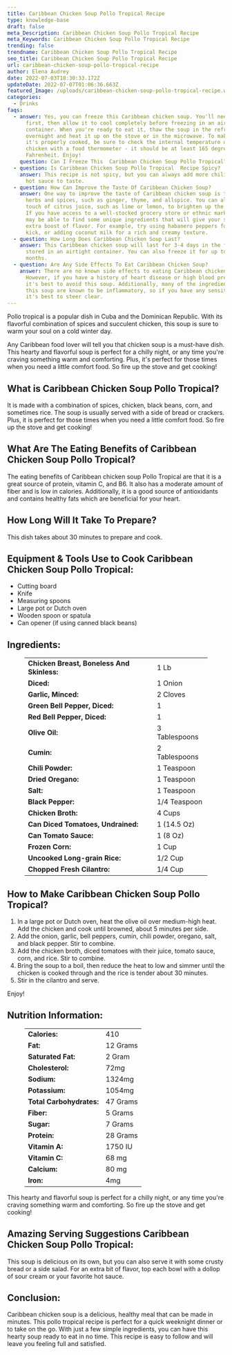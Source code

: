 ```yaml
---
title: Caribbean Chicken Soup Pollo Tropical Recipe
type: knowledge-base
draft: false
meta_Description: Caribbean Chicken Soup Pollo Tropical Recipe
meta_Keywords: Caribbean Chicken Soup Pollo Tropical Recipe
trending: false
trendname: Caribbean Chicken Soup Pollo Tropical Recipe
seo_title: Caribbean Chicken Soup Pollo Tropical Recipe
url: caribbean-chicken-soup-pollo-tropical-recipe
author: Elena Audrey
date: 2022-07-03T18:30:33.172Z
updateDate: 2022-07-07T01:06:36.663Z
featured_Image: /uploads/caribbean-chicken-soup-pollo-tropical-recipe.webp
categories:
  - Drinks
faqs:
  - answer: Yes, you can freeze this Caribbean chicken soup. You'll need to cook it
      first, then allow it to cool completely before freezing in an airtight
      container. When you're ready to eat it, thaw the soup in the refrigerator
      overnight and heat it up on the stove or in the microwave. To make sure
      it's properly cooked, be sure to check the internal temperature of the
      chicken with a food thermometer - it should be at least 165 degrees
      Fahrenheit. Enjoy!
    question: Can I Freeze This  Caribbean Chicken Soup Pollo Tropical?
  - question: Is Caribbean Chicken Soup Pollo Tropical  Recipe Spicy?
    answer: This recipe is not spicy, but you can always add more chili powder or
      hot sauce to taste.
  - question: How Can Improve the Taste Of Caribbean Chicken Soup?
    answer: One way to improve the taste of Caribbean chicken soup is to use fresh
      herbs and spices, such as ginger, thyme, and allspice. You can also add a
      touch of citrus juice, such as lime or lemon, to brighten up the flavor.
      If you have access to a well-stocked grocery store or ethnic market, you
      may be able to find some unique ingredients that will give your soup an
      extra boost of flavor. For example, try using habanero peppers for a spicy
      kick, or adding coconut milk for a rich and creamy texture.
  - question: How Long Does Caribbean Chicken Soup Last?
    answer: This Caribbean chicken soup will last for 3-4 days in the fridge when
      stored in an airtight container. You can also freeze it for up to 2
      months.
  - question: Are Any Side Effects To Eat Caribbean Chicken Soup?
    answer: There are no known side effects to eating Caribbean chicken soup.
      However, if you have a history of heart disease or high blood pressure,
      it's best to avoid this soup. Additionally, many of the ingredients in
      this soup are known to be inflammatory, so if you have any sensitivities,
      it's best to steer clear.
---
```

Pollo tropical is a popular dish in Cuba and the Dominican Republic. With its flavorful combination of spices and succulent chicken, this soup is sure to warm your soul on a cold winter day.

Any Caribbean food lover will tell you that chicken soup is a must-have dish. This hearty and flavorful soup is perfect for a chilly night, or any time you're craving something warm and comforting. Plus, it's perfect for those times when you need a little comfort food. So fire up the stove and get cooking!

## What is Caribbean Chicken Soup Pollo Tropical?

It is made with a combination of spices, chicken, black beans, corn, and sometimes rice. The soup is usually served with a side of bread or crackers. Plus, it is perfect for those times when you need a little comfort food. So fire up the stove and get cooking!

## **What Are The  Eating Benefits of Caribbean Chicken Soup Pollo Tropical?**

The eating benefits of Caribbean chicken soup Pollo Tropical are that it is a great source of protein, vitamin C, and B6. It also has a moderate amount of fiber and is low in calories. Additionally, it is a good source of antioxidants and contains healthy fats which are beneficial for your heart.

## **How Long Will It Take To Prepare?**

This dish takes about 30 minutes to prepare and cook.

## **Equipment & Tools Use to Cook Caribbean Chicken Soup Pollo Tropical:**

* Cutting board 
* Knife
* Measuring spoons
* Large pot or Dutch oven 
* Wooden spoon or spatula
* Can opener (if using canned black beans)

## **Ingredients:**

<figure class="wp-block-table is-style-stripes">
  <table>
    <tbody>
      <tr>
        <td>
          <strong>Chicken Breast, Boneless And Skinless:</strong>
        </td>
        <td>1 Lb</td>
      </tr>
      <tr>
        <td>
          <strong>Diced:</strong>
        </td>
        <td>1 Onion</td>
      </tr>
      <tr>
        <td>
          <strong>Garlic, Minced:</strong>
        </td>
        <td>2 Cloves</td>
      </tr>
      <tr>
        <td>
          <strong>Green Bell Pepper, Diced:</strong>
        </td>
        <td>1</td>
     </tr>
      <tr>
        <td>
          <strong>Red Bell Pepper, Diced:</strong>
        </td>
        <td>1</td>
      </tr>
<tr>
        <td>
          <strong>Olive Oil:</strong>
        </td>
        <td>3 Tablespoons</td>
      </tr>
<tr>
        <td>
          <strong>Cumin:</strong>
        </td>
        <td>2 Tablespoons</td>
      </tr>
<tr>
        <td>
          <strong>Chili Powder:</strong>
        </td>
        <td>1 Teaspoon</td>
      </tr>
<tr>
        <td>
          <strong>Dried Oregano:</strong>
        </td>
        <td>1 Teaspoon</td>
      </tr>
<tr>
        <td>
          <strong>Salt:</strong>
        </td>
        <td>1 Teaspoon</td>
      </tr>
<tr>
        <td>
          <strong>Black Pepper:</strong>
        </td>
        <td>1/4 Teaspoon</td>
      </tr>
<tr>
        <td>
          <strong>Chicken Broth:</strong>
        </td>
        <td>4 Cups</td>
      </tr>
<tr>
        <td>
          <strong>Can Diced Tomatoes, Undrained:</strong>
        </td>
        <td>1 (14.5 Oz)</td>
      </tr>
<tr>
        <td>
          <strong>Can Tomato Sauce:</strong>
        </td>
        <td>1 (8 Oz)</td>
      </tr>
<tr>
        <td>
          <strong>Frozen Corn:</strong>
        </td>
        <td>1 Cup</td>
      </tr>
<tr>
        <td>
          <strong>Uncooked Long-grain Rice:</strong>
        </td>
        <td>1/2 Cup</td>
      </tr>
<tr>
        <td>
          <strong>Chopped Fresh Cilantro:</strong>
        </td>
        <td>1/4 Cup</td>
      </tr>
    </tbody>

  </tbody>
  </table>
</figure>

## **How to Make Caribbean Chicken Soup Pollo Tropical?**

1. In a large pot or Dutch oven, heat the olive oil over medium-high heat. Add the chicken and cook until browned, about 5 minutes per side.
2. Add the onion, garlic, bell peppers, cumin, chili powder, oregano, salt, and black pepper. Stir to combine.
3. Add the chicken broth, diced tomatoes with their juice, tomato sauce, corn, and rice. Stir to combine.
4. Bring the soup to a boil, then reduce the heat to low and simmer until the chicken is cooked through and the rice is tender about 30 minutes.
5. Stir in the cilantro and serve.

Enjoy!

## **Nutrition Information:**

<figure class="wp-block-table is-style-stripes">
  <table>
    <tbody>
      <tr>
        <td>
          <strong>Calories:</strong>
        </td>
        <td>410</td>
      </tr>
      <tr>
        <td>
          <strong>Fat:</strong>
        </td>
        <td>12 Grams</td>
      </tr>
      <tr>
        <td>
          <strong>Saturated Fat:</strong>
        </td>
        <td>2 Gram</td>
      </tr>
<tr>
        <td>
          <strong>Cholesterol:</strong>
        </td>
        <td>72mg</td>
     </tr>
<tr>
        <td>
          <strong>Sodium:</strong>
        </td>
        <td>1324mg</td>
     </tr>
<tr>
        <td>
          <strong>Potassium:</strong>
        </td>
        <td>1054mg</td>
     </tr>
<tr>
        <td>
          <strong>Total Carbohydrates:</strong>
        </td>
        <td>47 Grams</td>
     </tr>
<tr>
        <td>
          <strong>Fiber:</strong>
        </td>
        <td>5 Grams</td>
     </tr>
<tr>
        <td>
          <strong>Sugar:</strong>
        </td>
        <td>7 Grams</td>
     </tr>
<tr>
        <td>
          <strong>Protein:</strong>
        </td>
        <td>28 Grams</td>
     </tr>
<tr>
        <td>
          <strong>Vitamin A:</strong>
        </td>
        <td>1750 IU</td>
     </tr>
<tr>
        <td>
          <strong>Vitamin C:</strong>
        </td>
        <td>68 mg</td>
     </tr>
<tr>
        <td>
          <strong>Calcium:</strong>
        </td>
        <td>80 mg</td>
     </tr>
<tr>
        <td>
          <strong>Iron:</strong>
        </td>
        <td>4mg</td>
     </tr>
    </tbody>
  </table>
</figure>

This hearty and flavorful soup is perfect for a chilly night, or any time you're craving something warm and comforting. So fire up the stove and get cooking!

## **Amazing Serving Suggestions  Caribbean Chicken Soup Pollo Tropical:**

This soup is delicious on its own, but you can also serve it with some crusty bread or a side salad. For an extra bit of flavor, top each bowl with a dollop of sour cream or your favorite hot sauce.

## **Conclusion:**

Caribbean chicken soup is a delicious, healthy meal that can be made in minutes. This pollo tropical recipe is perfect for a quick weeknight dinner or to take on the go. With just a few simple ingredients, you can have this hearty soup ready to eat in no time. This recipe is easy to follow and will leave you feeling full and satisfied.